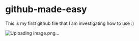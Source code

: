 # github-made-easy

This is my first github file that I am investigating how to use :)

![Uploading image.png…]()
